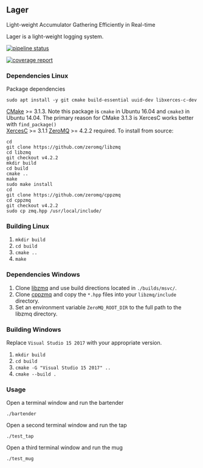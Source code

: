 Lager
-----------

Light-weight Accumulator Gathering Efficiently in Real-time   
   
Lager is a light-weight logging system.
   
[![pipeline status](https://js-er-code.jsc.nasa.gov/lager/lager/badges/develop/pipeline.svg)](https://js-er-code.jsc.nasa.gov/lager/lager/commits/develop)   
   
[![coverage report](https://js-er-code.jsc.nasa.gov/lager/lager/badges/develop/coverage.svg)](https://artifacts.jsc.nasa.gov/artifactory/doc/lager/lager/develop/coverage/index.html)   
   
### Dependencies Linux

Package dependencies   

`sudo apt install -y git cmake build-essential uuid-dev libxerces-c-dev`   

[CMake](https://cmake.org) >= 3.1.3.  Note this package is `cmake` in Ubuntu 16.04 and `cmake3` in Ubuntu 14.04.  The primary reason for CMake 3.1.3 is XercesC works better with `find_package()`   
[XercesC](https://xerces.apache.org/xerces-c/) >= 3.1.1
[ZeroMQ](https://github.com/zeromq/libzmq) >= 4.2.2 required.  To install from source:   

```
cd
git clone https://github.com/zeromq/libzmq
cd libzmq
git checkout v4.2.2
mkdir build
cd build
cmake ..
make
sudo make install
cd
git clone https://github.com/zeromq/cppzmq
cd cppzmq
git checkout v4.2.2
sudo cp zmq.hpp /usr/local/include/
```

### Building Linux

1. `mkdir build`   
2. `cd build`   
3. `cmake ..`   
4. `make`   

### Dependencies Windows

1. Clone [libzmq](https://github.com/zeromq/libzmq) and use build directions located in `./builds/msvc/`.   
2. Clone [cppzmq](https://github.com/zeromq/cppzmq) and copy the `*.hpp` files into your `libzmq/include` directory.   
3. Set an environment variable `ZeroMQ_ROOT_DIR` to the full path to the libzmq directory.

### Building Windows

Replace `Visual Studio 15 2017` with your appropriate version.   
   
1. `mkdir build`   
2. `cd build`   
3. `cmake -G "Visual Studio 15 2017" ..`   
4. `cmake --build .`   

### Usage

Open a terminal window and run the bartender   
   
`./bartender`   
   
Open a second terminal window and run the tap   
   
`./test_tap`   
   
Open a third terminal window and run the mug   
   
`./test_mug`   
